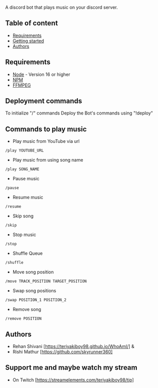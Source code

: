 A discord bot that plays music on your discord server.

## Table of content

* [Requirements](#Requirements)
* [Getting started](#Deployment-commands)
* [Authors](#Authors)

## Requirements

- [Node](https://nodejs.org/en/) - Version 16 or higher
- [NPM](https://www.npmjs.com/)
- [FFMPEG](https://www.ffmpeg.org/)

## Deployment commands

To initialize "/" commands Deploy the Bot's commands using "!deploy"

## Commands to play music

* Play music from YouTube via url

`/play YOUTUBE_URL`

* Play music from using song name

`/play SONG_NAME`

* Pause music

`/pause`

* Resume music

`/resume`

* Skip song

`/skip`

* Stop music

`/stop`

* Shuffle Queue

`/shuffle`

* Move song position

`/move TRACK_POSITION TARGET_POSITION`

* Swap song positions

`/swap POSITION_1 POSITION_2`

* Remove song

`/remove POSITION`

## Authors

* Rehan Shivani [https://teriyakiboy98.github.io/WhoAmI/] &
* Rishi Mathur [https://github.com/skyrunner360]

## Support me and maybe watch my stream

* On Twitch [https://streamelements.com/teriyakiboy98/tip]
